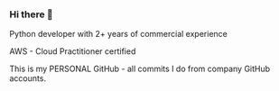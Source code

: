 ### Hi there 👋
Python developer with 2+ years of commercial experience 

AWS - Cloud Practitioner certified 

This is my PERSONAL GitHub - all commits I do from company GitHub accounts. 

